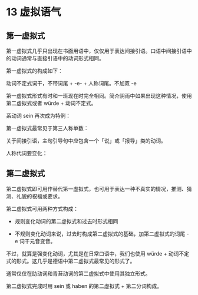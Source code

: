 # 13 虚拟语气

## 第一虚拟式

第一虚拟式几乎只出现在书面用语中，仅仅用于表达间接引语。口语中间接引语中的动词通常与直接引语中的动词形式相同。

第一虚拟式的构成如下：

动词不定式词干，不带词尾 + -e- + 人称词尾。不加双 -e

第一虚拟式形式有时和一班现在时完全相同。简介阴雨中如果出现这种情况，使用第二虚拟式或者 würde + 动词不定式。

系动词 sein 再次成为特例：

第一虚拟式最常见于第三人称单数：

关于间接引语，主句引导句中应包含一个「说」或「报导」类的动词。

人称代词要变化：



## 第二虚拟式

第二虚拟式即可用作替代第一虚拟式，也可用于表达一种不真实的情况，推测、猜测、礼貌的祝福或要求。

第二虚拟式可用两种方式构成：

- 规则变化动词的第二虚拟式和过去时形式相同

- 不规则变化动词来说，过去时构成第二虚拟式的基础，加第二虚拟式的词尾 -e 词干元音变音。

不过，就算是强变化动词，尤其是在日常口语中，我们也使用 würde + 动词不定式的形式。这几乎是德语中第二虚拟式最常见的形式了。

通常仅仅在助动词和青苔动词的第二虚拟式中使用其独立形式。

第二虚拟式完成时用 sein 或 haben 的第二虚拟式 + 第二分词构成。

